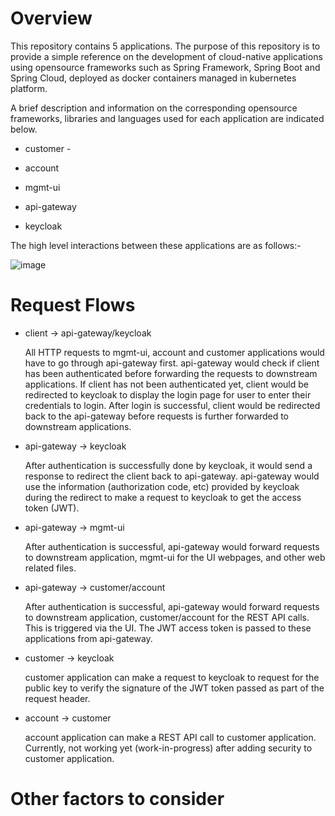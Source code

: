 # Overview
This repository contains 5 applications. The purpose of this repository is to provide a simple reference on the development of cloud-native applications using opensource frameworks such as Spring Framework, Spring Boot and Spring Cloud, deployed as docker containers managed in kubernetes platform.

A brief description and information on the corresponding opensource frameworks, libraries and languages used for each application are indicated below.

  * customer - 

  * account

  * mgmt-ui

  * api-gateway

  * keycloak

The high level interactions between these applications are as follows:-

![image](https://user-images.githubusercontent.com/36339970/125591091-0e66235b-1e31-4b05-ad6c-b3670f14f85c.png)

# Request Flows

  * client -> api-gateway/keycloak

    All HTTP requests to mgmt-ui, account and customer applications would have to go through api-gateway first. api-gateway would check if client has been authenticated before forwarding the requests to downstream applications. If client has not been authenticated yet, client would be redirected to keycloak to display the login page for user to enter their credentials to login. After login is successful, client would be redirected back to the api-gateway before requests is further forwarded to downstream applications.
    
  * api-gateway -> keycloak

    After authentication is successfully done by keycloak, it would send a response to redirect the client back to api-gateway. api-gateway would use the information (authorization code, etc) provided by keycloak during the redirect to make a request to keycloak to get the access token (JWT). 

  * api-gateway -> mgmt-ui

    After authentication is successful, api-gateway would forward requests to downstream application, mgmt-ui for the UI webpages, and other web related files.

  * api-gateway -> customer/account

    After authentication is successful, api-gateway would forward requests to downstream application, customer/account for the REST API calls. This is triggered via the UI.
    The JWT access token is passed to these applications from api-gateway.

  * customer -> keycloak

    customer application can make a request to keycloak to request for the public key to verify the signature of the JWT token passed as part of the request header.

  * account -> customer

    account application can make a REST API call to customer application. Currently, not working yet (work-in-progress) after adding security to customer application.
    


# Other factors to consider


